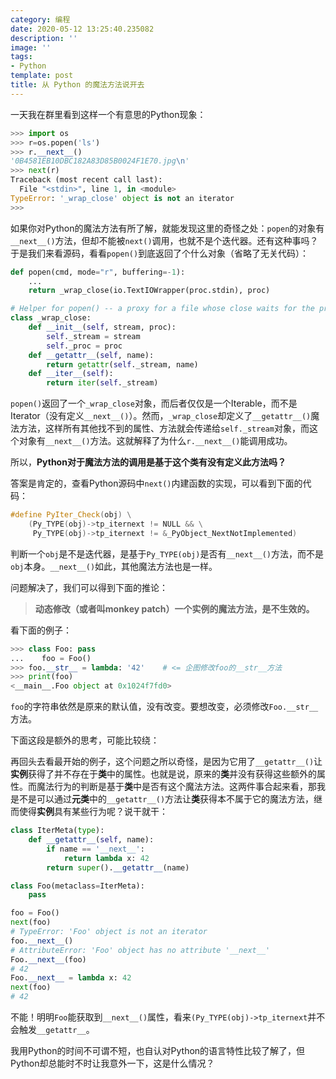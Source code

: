 ```yaml
---
category: 编程
date: 2020-05-12 13:25:40.235082
description: ''
image: ''
tags:
- Python
template: post
title: 从 Python 的魔法方法说开去
---
```


一天我在群里看到这样一个有意思的Python现象：
<!--more-->

```python
>>> import os
>>> r=os.popen('ls')
>>> r.__next__()
'0B4581EB10DBC182A83D85B0024F1E70.jpg\n'
>>> next(r)
Traceback (most recent call last):
  File "<stdin>", line 1, in <module>
TypeError: '_wrap_close' object is not an iterator
>>>
```

如果你对Python的魔法方法有所了解，就能发现这里的奇怪之处：`popen`的对象有`__next__()`方法，但却不能被`next()`调用，也就不是个迭代器。还有这种事吗？于是我们来看源码，看看`popen()`到底返回了个什么对象（省略了无关代码）：
```python
def popen(cmd, mode="r", buffering=-1):
    ...
    return _wrap_close(io.TextIOWrapper(proc.stdin), proc)

# Helper for popen() -- a proxy for a file whose close waits for the process
class _wrap_close:
    def __init__(self, stream, proc):
        self._stream = stream
        self._proc = proc
    def __getattr__(self, name):
        return getattr(self._stream, name)
    def __iter__(self):
        return iter(self._stream)
```
`popen()`返回了一个`_wrap_close`对象，而后者仅仅是一个Iterable，而不是Iterator（没有定义`__next__()`）。然而，`_wrap_close`却定义了`__getattr__()`魔法方法，这样所有其他找不到的属性、方法就会传递给`self._stream`对象，而这个对象有`__next__()`方法。这就解释了为什么`r.__next__()`能调用成功。

所以，**Python对于魔法方法的调用是基于这个类有没有定义此方法吗？**

答案是肯定的，查看Python源码中`next()`内建函数的实现，可以看到下面的代码：
```c++
#define PyIter_Check(obj) \
    (Py_TYPE(obj)->tp_iternext != NULL && \
     Py_TYPE(obj)->tp_iternext != &_PyObject_NextNotImplemented)
```
判断一个`obj`是不是迭代器，是基于`Py_TYPE(obj)`是否有`__next__()`方法，而不是`obj`本身。`__next__()`如此，其他魔法方法也是一样。

问题解决了，我们可以得到下面的推论：

> **动态修改（或者叫monkey patch）一个实例的魔法方法，是不生效的。**

看下面的例子：
```python
>>> class Foo: pass
...    foo = Foo()
>>> foo.__str__ = lambda: '42'    # <= 企图修改foo的__str__方法
>>> print(foo)
<__main__.Foo object at 0x1024f7fd0>
```
`foo`的字符串依然是原来的默认值，没有改变。要想改变，必须修改`Foo.__str__`方法。

下面这段是额外的思考，可能比较绕：

再回头去看最开始的例子，这个问题之所以奇怪，是因为它用了`__getattr__()`让**实例**获得了并不存在于**类**中的属性。也就是说，原来的**类**并没有获得这些额外的属性。而魔法行为的判断是基于**类**中是否有这个魔法方法。这两件事合起来看，那我是不是可以通过**元类**中的`__getattr__()`方法让**类**获得本不属于它的魔法方法，继而使得**实例**具有某些行为呢？说干就干：

```python
class IterMeta(type):
    def __getattr__(self, name):
        if name == '__next__':
            return lambda x: 42
        return super().__getattr__(name)

class Foo(metaclass=IterMeta):
    pass

foo = Foo()
next(foo)
# TypeError: 'Foo' object is not an iterator
foo.__next__()
# AttributeError: 'Foo' object has no attribute '__next__'
Foo.__next__(foo)
# 42
Foo.__next__ = lambda x: 42
next(foo)
# 42
```

不能！明明`Foo`能获取到`__next__()`属性，看来`(Py_TYPE(obj)->tp_iternext`并不会触发`__getattr__`。

 我用Python的时间不可谓不短，也自认对Python的语言特性比较了解了，但Python却总能时不时让我意外一下，这是什么情况？